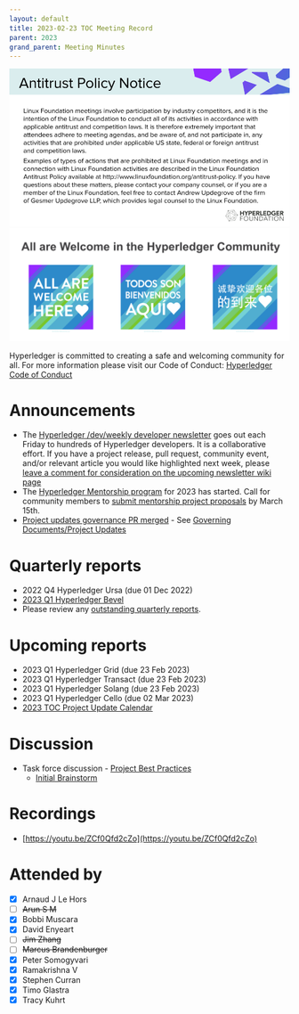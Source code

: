 ```yaml
---
layout: default
title: 2023-02-23 TOC Meeting Record
parent: 2023
grand_parent: Meeting Minutes
---
```

![Antitrust Policy Notice](../images/antitrust-policy-notice.png "Antitrust Policy Notice")
![All are Welcome in the Hyperledger Community](../images/all-are-welcome.png "All are Welcome in the Hyperledger Community")

Hyperledger is committed to creating a safe and welcoming community for all. For more information please visit our Code of Conduct: [Hyperledger Code of Conduct](https://toc.hyperledger.org/governing-documents/code-of-conduct.html)

# Announcements
* The [Hyperledger /dev/weekly developer newsletter](https://wiki.hyperledger.org/pages/viewpage.action?pageId=39618905) goes out each Friday to hundreds of Hyperledger developers. It is a collaborative effort. If you have a project release, pull request, community event, and/or relevant article you would like highlighted next week, please [leave a comment for consideration on the upcoming newsletter wiki page](https://wiki.hyperledger.org/display/DR/2023)
* The [Hyperledger Mentorship program](https://wiki.hyperledger.org/display/INTERN/Hyperledger+Mentorship+Program) for 2023 has started. Call for community members to [submit mentorship project proposals](https://wiki.hyperledger.org/display/INTERN/Mentorship+Projects) by March 15th.
* [Project updates governance PR merged](https://github.com/hyperledger/toc/pull/71) - See [Governing Documents/Project Updates](https://toc.hyperledger.org/governing-documents/project-updates.html)

# Quarterly reports
* 2022 Q4 Hyperledger Ursa (due 01 Dec 2022)
* [2023 Q1 Hyperledger Bevel](https://github.com/hyperledger/toc/pull/72)
* Please review any [outstanding quarterly reports](https://github.com/hyperledger/toc/pulls?q=is%3Apr+is%3Aopen+label%3Aquarterly-report+user-review-requested%3A%40me).

# Upcoming reports
* 2023 Q1 Hyperledger Grid (due 23 Feb 2023)
* 2023 Q1 Hyperledger Transact (due 23 Feb 2023)
* 2023 Q1 Hyperledger Solang (due 23 Feb 2023)
* 2023 Q1 Hyperledger Cello (due 02 Mar 2023)
* [2023 TOC Project Update Calendar](https://wiki.hyperledger.org/display/TSC/2023+TOC+Project+Update+Calendar)

# Discussion
* Task force discussion - [Project Best Practices](https://github.com/hyperledger/toc/issues/45)
  * [Initial Brainstorm](https://wiki.hyperledger.org/display/TF/Project+Best+Practices+task+force)

# Recordings
* [https://youtu.be/ZCf0Qfd2cZo](https://youtu.be/ZCf0Qfd2cZo)

# Attended by
* [x] Arnaud J Le Hors
* [ ] ~~Arun S M~~
* [x] Bobbi Muscara
* [x] David Enyeart
* [ ] ~~Jim Zhang~~
* [ ] ~~Marcus Brandenburger~~
* [x] Peter Somogyvari
* [x] Ramakrishna V
* [x] Stephen Curran 
* [x] Timo Glastra
* [x] Tracy Kuhrt
